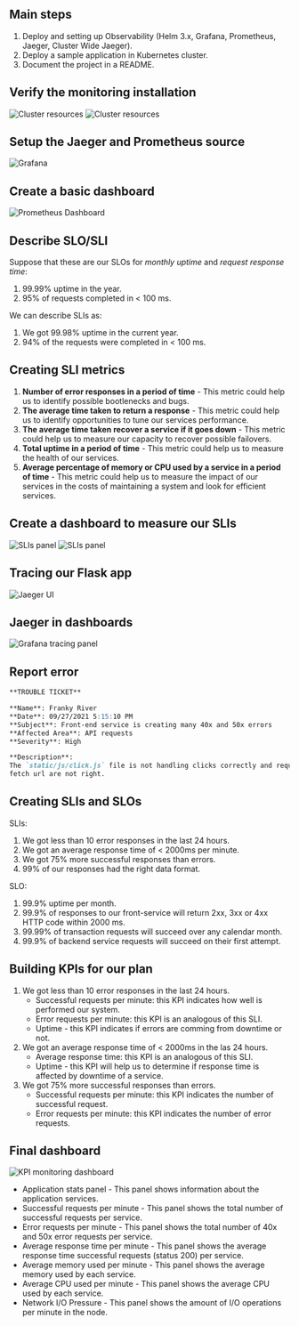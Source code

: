 ## Main steps

1. Deploy and setting up Observability (Helm 3.x, Grafana, Prometheus, Jaeger, Cluster Wide Jaeger).
2. Deploy a sample application in Kubernetes cluster.
3. Document the project in a README.

## Verify the monitoring installation

![Cluster resources](./docs/images/monitoringinstallation1.png)
![Cluster resources](./docs/images/monitoringinstallation2.png)

## Setup the Jaeger and Prometheus source

![Grafana](./docs/images/grafana.png)

## Create a basic dashboard

![Prometheus Dashboard](./docs/images/prometheusDashboard.png)

## Describe SLO/SLI

Suppose that these are our SLOs for *monthly uptime* and *request response time*:
1. 99.99% uptime in the year.
2. 95% of requests completed in < 100 ms.

We can describe SLIs as:
1. We got 99.98% uptime in the current year.
2. 94% of the requests were completed in < 100 ms.

## Creating SLI metrics

1. **Number of error responses in a period of time** - This metric could help us to identify possible bootlenecks and bugs.
2. **The average time taken to return a response** - This metric could help us to identify opportunities to tune our services performance.
3. **The average time taken recover a service if it goes down** - This metric could help us to measure our capacity to recover possible failovers.
4. **Total uptime in a period of time** - This metric could help us to measure the health of our services.
5. **Average percentage of memory or CPU used by a service in a period of time** - This metric could help us to measure the impact of our services in the costs of maintaining a system and look for efficient services.

## Create a dashboard to measure our SLIs

![SLIs panel](./docs/images/panel1.png)
![SLIs panel](./docs/images/panel2.png)

## Tracing our Flask app

![Jaeger UI](./docs/images/backendtracing.png)

## Jaeger in dashboards

![Grafana tracing panel](./docs/images/tracingpanel.png)

## Report error

```markdown
**TROUBLE TICKET**

**Name**: Franky River
**Date**: 09/27/2021 5:15:10 PM
**Subject**: Front-end service is creating many 40x and 50x errors
**Affected Area**: API requests
**Severity**: High

**Description**:
The `static/js/click.js` file is not handling clicks correctly and requests can not be processed because the
fetch url are not right.
```

## Creating SLIs and SLOs

SLIs:
1. We got less than 10 error responses in the last 24 hours.
2. We got an average response time of < 2000ms per minute.
3. We got 75% more successful responses than errors.
4. 99% of our responses had the right data format.

SLO:
1. 99.9% uptime per month.
2. 99.9% of responses to our front-service will return 2xx, 3xx or 4xx HTTP code within 2000 ms.
3. 99.99% of transaction requests will succeed over any calendar month.
4. 99.9% of backend service requests will succeed on their first attempt.

## Building KPIs for our plan

1. We got less than 10 error responses in the last 24 hours.
    + Successful requests per minute:  this KPI indicates how well is performed our system.
    + Error requests per minute: this KPI is an analogous of this SLI.
    + Uptime - this KPI indicates if errors are comming from downtime or not.
2. We got an average response time of < 2000ms in the las 24 hours.
    + Average response time:  this KPI is an analogous of this SLI.
    + Uptime - this KPI will help us to determine if response time is affected by downtime of a service.
3. We got 75% more successful responses than errors.
    + Successful requests per minute:  this KPI indicates the number of successful request.
    + Error requests per minute: this KPI indicates the number of error requests.

## Final dashboard

![KPI monitoring dashboard](./docs/images/finalDashboard.png)

+ Application stats panel - This panel shows information about the application services.
+ Successful requests per minute - This panel shows the total number of successful requests per service.
+ Error requests per minute - This panel shows the total number of 40x and 50x error requests per service.
+ Average response time per minute - This panel shows the average response time successful requests (status 200) per service.
+ Average memory used per minute - This panel shows the average memory used by each service.
+ Average CPU used per minute - This panel shows the average CPU used by each service.
+ Network I/O Pressure - This panel shows the amount of I/O operations per minute in the node.